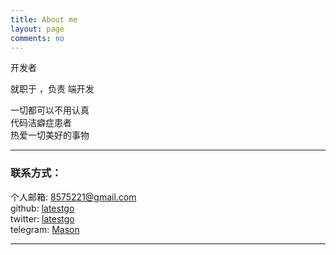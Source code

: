 ```yaml
---
title: About me
layout: page
comments: no
---
```


开发者

就职于  ，负责  端开发

一切都可以不用认真  
代码洁癖症患者   	 
热爱一切美好的事物

----

### 联系方式：        

个人邮箱: [8575221@gmail.com](mailto:8575221@gmail.com)	    
github: [latestgo](https://github.com/latestgo)        
twitter: [latestgo](https://twitter.com/)       
telegram: [Mason](https://t.me/cleardot)       

----


